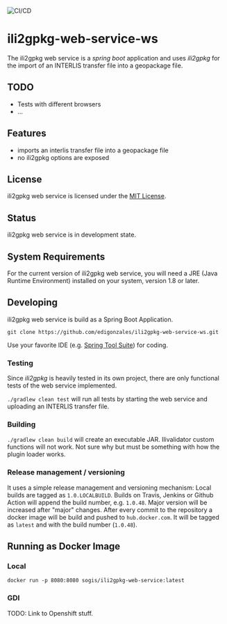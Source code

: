 ![CI/CD](https://github.com/sogis/ili2gpkg-web-service-ws/workflows/CI/CD/badge.svg)

# ili2gpkg-web-service-ws

The ili2gpkg web service is a _spring boot_ application and uses _ili2gpkg_ for the import of an INTERLIS transfer file into a geopackage file.

## TODO
- Tests with different browsers
- ...

## Features

* imports an interlis transfer file into a geopackage file
* no ili2gpkg options are exposed 

## License

ili2gpkg web service is licensed under the [MIT License](LICENSE).

## Status

ili2gpkg web service is in development state.

## System Requirements

For the current version of ili2gpkg web service, you will need a JRE (Java Runtime Environment) installed on your system, version 1.8 or later.

## Developing

ili2gpkg web service is build as a Spring Boot Application.

`git clone https://github.com/edigonzales/ili2gpkg-web-service-ws.git` 

Use your favorite IDE (e.g. [Spring Tool Suite](https://spring.io/tools/sts/all)) for coding.


### Testing

Since _ili2gpkg_ is heavily tested in its own project, there are only functional tests of the web service implemented.

`./gradlew clean test` will run all tests by starting the web service and uploading an INTERLIS transfer file.

### Building

`./gradlew clean build` will create an executable JAR. Ilivalidator custom functions will not work. Not sure why but must be something with how the plugin loader works. 

### Release management / versioning

It uses a simple release management and versioning mechanism: Local builds are tagged as `1.0.LOCALBUILD`. Builds on Travis, Jenkins or Github Action will append the build number, e.g. `1.0.48`. Major version will be increased after "major" changes. After every commit to the repository a docker image will be build and pushed to `hub.docker.com`. It will be tagged as `latest` and with the build number (`1.0.48`).

## Running as Docker Image 

### Local
```
docker run -p 8080:8080 sogis/ili2gpkg-web-service:latest
```

### GDI 
TODO: Link to Openshift stuff.
